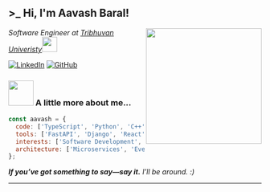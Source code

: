 <h2> >_  Hi, I'm Aavash Baral!</h2>
<img align='right' src="https://media.giphy.com/media/v1.Y2lkPTc5MGI3NjExYWR2Njk0cG4ydnFnNWp1aTRnOG9uczA2Z2Mwc2ZrY2dtcDk1ZmJ2ayZlcD12MV9zdGlja2Vyc19zZWFyY2gmY3Q9cw/xUPGcgSPGqblszIGGs/giphy.gif" width="230">
<p><em>Software Engineer at <a href="https://ioe.tu.edu.np/">Tribhuvan Univeristy</a><img src="https://media.giphy.com/media/WUlplcMpOCEmTGBtBW/giphy.gif" width="30"> 
</em></p>


[![LinkedIn](https://img.shields.io/badge/-LinkedIn-0A66C2?style=flat&logo=linkedin&logoColor=white)](https://www.linkedin.com/in/aavashbaral/)  [![GitHub](https://img.shields.io/badge/-GitHub-000000?style=flat&logo=github&logoColor=white)](https://github.com/iaavas)



### <img src="https://media.giphy.com/media/VgCDAzcKvsR6OM0uWg/giphy.gif" width="50"> A little more about me...  

```javascript
const aavash = {
  code: ['TypeScript', 'Python', 'C++'],
  tools: ['FastAPI', 'Django', 'React', 'Redux', 'Node', 'Docker', 'AWS', 'PyTorch'],
  interests: ['Software Development', 'Agentic Systems', 'Data Analysis', 'Deep Learning'],
  architecture: ['Microservices', 'Event-Driven', 'Design System Pattern'],
};
```

<em><b> If you’ve got something to say—say it.</b> I’ll be around. :) </em>

---
